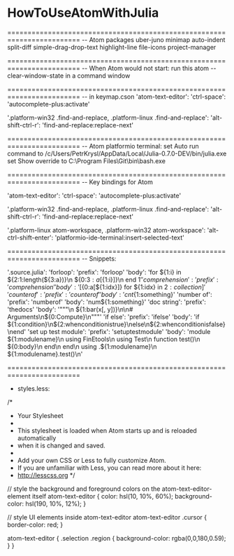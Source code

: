 # HowToUseAtomWithJulia

========================================================================
-- Atom packages
uber-juno
minimap
auto-indent
split-diff
simple-drag-drop-text
highlight-line
file-icons
project-manager

========================================================================
-- When  Atom would not start: run this
  atom --clear-window-state
  in a command window

========================================================================
-- in  keymap.cson
  'atom-text-editor':
    'ctrl-space': 'autocomplete-plus:activate'

  '.platform-win32 .find-and-replace, .platform-linux .find-and-replace':
    'alt-shift-ctrl-r': 'find-and-replace:replace-next'


========================================================================
  -- Atom platformio terminal:  set Auto run command to
  /c/Users/PetrKrysl/AppData/Local/Julia-0.7.0-DEV/bin/julia.exe
  set Show override to
  C:\Program Files\Git\bin\bash.exe

========================================================================
  -- Key bindings for Atom

  'atom-text-editor':
    'ctrl-space': 'autocomplete-plus:activate'

  '.platform-win32 .find-and-replace, .platform-linux .find-and-replace':
    'alt-shift-ctrl-r': 'find-and-replace:replace-next'

  '.platform-linux atom-workspace, .platform-win32 atom-workspace':
    'alt-ctrl-shift-enter': 'platformio-ide-terminal:insert-selected-text'

========================================================================
-- Snippets:


'.source.julia':
  'forloop':
    'prefix': 'forloop'
    'body': 'for ${1:i} in ${2:1:length(${3:a})}\n
	       ${0:${3:a}[${1:i}]}\n
     end $1'
  'comprehension':
     'prefix': 'comprehension'
     'body': '[${0:a[${1:idx}]} for ${1:idx} in ${2:collection}]'
  'counter of':
    'prefix': 'counterof'
    'body': 'cnt${1:something}'
  'number of':
    'prefix': 'numberof'
    'body': 'num${1:something}'
  'doc string':
    'prefix': 'thedocs'
    'body': '"""\n    ${1:bar(x[, y])}\n\n# Arguments\n${0:Compute}\n"""'
  'if else':
    'prefix': 'ifelse'
    'body': 'if ${1:condition}\n${2:whenconditionistrue}\nelse\n${2:whenconditionisfalse}\nend'
  'set up test module':
    'prefix': 'setuptestmodule'
    'body': 'module ${1:modulename}\n
using FinEtools\n
using Test\n
function test()\n
	${0:body}\n
end\n
end\n
using .${1:modulename}\n
${1:modulename}.test()\n'

========================================================================
- styles.less:

/*
 * Your Stylesheet
 *
 * This stylesheet is loaded when Atom starts up and is reloaded automatically
 * when it is changed and saved.
 *
 * Add your own CSS or Less to fully customize Atom.
 * If you are unfamiliar with Less, you can read more about it here:
 * http://lesscss.org
 */

// style the background and foreground colors on the atom-text-editor-element itself
atom-text-editor {
  color: hsl(10, 10%, 60%);
  background-color: hsl(190, 10%, 12%);
}

// style UI elements inside atom-text-editor
atom-text-editor .cursor {
  border-color: red;
}

atom-text-editor {
	.selection .region {
		background-color: rgba(0,0,180,0.59);
	}
}
